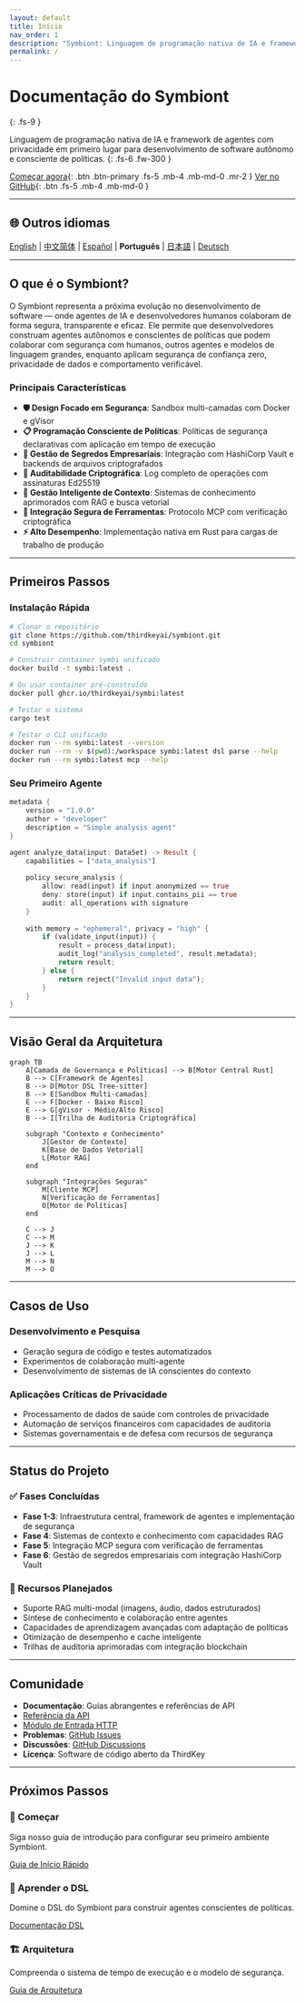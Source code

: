 ```yaml
---
layout: default
title: Início
nav_order: 1
description: "Symbiont: Linguagem de programação nativa de IA e framework de agentes com privacidade em primeiro lugar"
permalink: /
---
```


# Documentação do Symbiont
{: .fs-9 }

Linguagem de programação nativa de IA e framework de agentes com privacidade em primeiro lugar para desenvolvimento de software autônomo e consciente de políticas.
{: .fs-6 .fw-300 }

[Começar agora](#getting-started){: .btn .btn-primary .fs-5 .mb-4 .mb-md-0 .mr-2 }
[Ver no GitHub](https://github.com/thirdkeyai/symbiont){: .btn .fs-5 .mb-4 .mb-md-0 }

---

## 🌐 Outros idiomas

[English](index.md) | [中文简体](index.zh-cn.md) | [Español](index.es.md) | **Português** | [日本語](index.ja.md) | [Deutsch](index.de.md)

---

## O que é o Symbiont?

O Symbiont representa a próxima evolução no desenvolvimento de software — onde agentes de IA e desenvolvedores humanos colaboram de forma segura, transparente e eficaz. Ele permite que desenvolvedores construam agentes autônomos e conscientes de políticas que podem colaborar com segurança com humanos, outros agentes e modelos de linguagem grandes, enquanto aplicam segurança de confiança zero, privacidade de dados e comportamento verificável.

### Principais Características

- **🛡️ Design Focado em Segurança**: Sandbox multi-camadas com Docker e gVisor
- **📋 Programação Consciente de Políticas**: Políticas de segurança declarativas com aplicação em tempo de execução
- **🔐 Gestão de Segredos Empresariais**: Integração com HashiCorp Vault e backends de arquivos criptografados
- **🔑 Auditabilidade Criptográfica**: Log completo de operações com assinaturas Ed25519
- **🧠 Gestão Inteligente de Contexto**: Sistemas de conhecimento aprimorados com RAG e busca vetorial
- **🔗 Integração Segura de Ferramentas**: Protocolo MCP com verificação criptográfica
- **⚡ Alto Desempenho**: Implementação nativa em Rust para cargas de trabalho de produção

---

## Primeiros Passos

### Instalação Rápida

```bash
# Clonar o repositório
git clone https://github.com/thirdkeyai/symbiont.git
cd symbiont

# Construir container symbi unificado
docker build -t symbi:latest .

# Ou usar container pré-construído
docker pull ghcr.io/thirdkeyai/symbi:latest

# Testar o sistema
cargo test

# Testar o CLI unificado
docker run --rm symbi:latest --version
docker run --rm -v $(pwd):/workspace symbi:latest dsl parse --help
docker run --rm symbi:latest mcp --help
```

### Seu Primeiro Agente

```rust
metadata {
    version = "1.0.0"
    author = "developer"
    description = "Simple analysis agent"
}

agent analyze_data(input: DataSet) -> Result {
    capabilities = ["data_analysis"]
    
    policy secure_analysis {
        allow: read(input) if input.anonymized == true
        deny: store(input) if input.contains_pii == true
        audit: all_operations with signature
    }
    
    with memory = "ephemeral", privacy = "high" {
        if (validate_input(input)) {
            result = process_data(input);
            audit_log("analysis_completed", result.metadata);
            return result;
        } else {
            return reject("Invalid input data");
        }
    }
}
```

---

## Visão Geral da Arquitetura

```mermaid
graph TB
    A[Camada de Governança e Políticas] --> B[Motor Central Rust]
    B --> C[Framework de Agentes]
    B --> D[Motor DSL Tree-sitter]
    B --> E[Sandbox Multi-camadas]
    E --> F[Docker - Baixo Risco]
    E --> G[gVisor - Médio/Alto Risco]
    B --> I[Trilha de Auditoria Criptográfica]
    
    subgraph "Contexto e Conhecimento"
        J[Gestor de Contexto]
        K[Base de Dados Vetorial]
        L[Motor RAG]
    end
    
    subgraph "Integrações Seguras"
        M[Cliente MCP]
        N[Verificação de Ferramentas]
        O[Motor de Políticas]
    end
    
    C --> J
    C --> M
    J --> K
    J --> L
    M --> N
    M --> O
```

---

## Casos de Uso

### Desenvolvimento e Pesquisa
- Geração segura de código e testes automatizados
- Experimentos de colaboração multi-agente
- Desenvolvimento de sistemas de IA conscientes do contexto

### Aplicações Críticas de Privacidade
- Processamento de dados de saúde com controles de privacidade
- Automação de serviços financeiros com capacidades de auditoria
- Sistemas governamentais e de defesa com recursos de segurança

---

## Status do Projeto

### ✅ Fases Concluídas
- **Fase 1-3**: Infraestrutura central, framework de agentes e implementação de segurança
- **Fase 4**: Sistemas de contexto e conhecimento com capacidades RAG
- **Fase 5**: Integração MCP segura com verificação de ferramentas
- **Fase 6**: Gestão de segredos empresariais com integração HashiCorp Vault

### 🔮 Recursos Planejados
- Suporte RAG multi-modal (imagens, áudio, dados estruturados)
- Síntese de conhecimento e colaboração entre agentes
- Capacidades de aprendizagem avançadas com adaptação de políticas
- Otimização de desempenho e cache inteligente
- Trilhas de auditoria aprimoradas com integração blockchain

---

## Comunidade

- **Documentação**: Guias abrangentes e referências de API
- [Referência da API](api-reference.md)
- [Módulo de Entrada HTTP](http-input.md)
- **Problemas**: [GitHub Issues](https://github.com/thirdkeyai/symbiont/issues)
- **Discussões**: [GitHub Discussions](https://github.com/thirdkeyai/symbiont/discussions)
- **Licença**: Software de código aberto da ThirdKey

---

## Próximos Passos

<div class="grid grid-cols-1 md:grid-cols-3 gap-6 mt-8">
  <div class="card">
    <h3>🚀 Começar</h3>
    <p>Siga nosso guia de introdução para configurar seu primeiro ambiente Symbiont.</p>
    <a href="/getting-started" class="btn btn-outline">Guia de Início Rápido</a>
  </div>
  
  <div class="card">
    <h3>📖 Aprender o DSL</h3>
    <p>Domine o DSL do Symbiont para construir agentes conscientes de políticas.</p>
    <a href="/dsl-guide" class="btn btn-outline">Documentação DSL</a>
  </div>
  
  <div class="card">
    <h3>🏗️ Arquitetura</h3>
    <p>Compreenda o sistema de tempo de execução e o modelo de segurança.</p>
    <a href="/runtime-architecture" class="btn btn-outline">Guia de Arquitetura</a>
  </div>
</div>